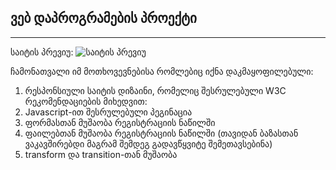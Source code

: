 ## ვებ დაპროგრამების პროექტი

---





 საიტის პრევიუ:
![საიტის პრევიუ](showcase.gif)

ჩამონათვალი იმ მოთხოვევნებისა რომლებიც იქნა დაკმაყოფილებული:

1. რესპონსიული საიტის დიზაინი, რომელიც შესრულებული W3C რეკომენდაციების მიხედვით:
2. Javascript-ით შესრულებული პეგინაცია
3. ფორმასთან მუშაობა რეგისტრაციის ნაწილში
4. ფაილებთან მუშაობა რეგისტრაციის ნაწილში (თავიდან ბაზასთან ვაკავშირებდი მაგრამ შემდეგ გადავწყვიტე შემეთავსებინა)
5. transform და transition-თან მუშაობა
